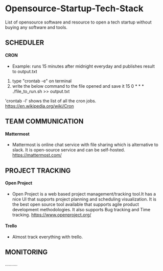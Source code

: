 # Opensource-Startup-Tech-Stack
List of opensource software and resource to open a tech startup without buying any software and tools.



## SCHEDULER
  #### CRON
   - Example: runs 15 minutes after midnight everyday and publishes result to output.txt
   1. type "crontab -e" on terminal  
   2. write the below command to the file opened and save it 
        15 0  * * * ./file_to_run.sh >> output.txt
       
   'crontab -l' shows the list of all the cron jobs.
   https://en.wikipedia.org/wiki/Cron
   
## TEAM COMMUNICATION
  #### Mattermost 
   - Mattermost is online chat service with file sharing which is alternative to slack. It is open-source service and can be self-hosted. 
   https://mattermost.com/ 

## PROJECT TRACKING
  #### Open Project 
   - Open Project is a web based project management/tracking tool.It has a nice UI that supports project planning and scheduling visualization. It is the best open source tool available that supports agile product development methodologies. It also supports Bug tracking and Time tracking.
    https://www.openproject.org/
    
  #### Trello 
  - Almost track everything with trello.

## MONITORING
..........

